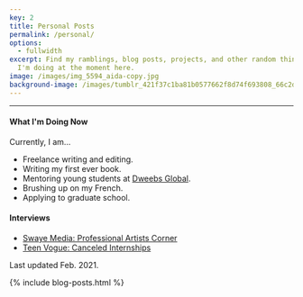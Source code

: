 ```yaml
---
key: 2
title: Personal Posts
permalink: /personal/
options:
  - fullwidth
excerpt: Find my ramblings, blog posts, projects, and other random things that
  I'm doing at the moment here.
image: /images/img_5594_aida-copy.jpg
background-image: /images/tumblr_421f37c1ba81b0577662f8d74f693808_66c2d15d_1280.jpg
---
```

<hr style="margin:0 0 1em 0;" />

#### What I'm Doing Now

<p style="margin:0">Currently, I am...</p>

* Freelance writing and editing.
* Writing my first ever book.
* Mentoring young students at [Dweebs Global](https://dweebsglobal.org).
* Brushing up on my French.
* Applying to graduate school.

#### Interviews

* [Swaye Media: Professional Artists Corner](https://www.swayemedia.com/2020/07/31/aida-agaveya-writer/)
* [Teen Vogue: Canceled Internships](https://www.teenvogue.com/story/internships-canceled-coronavirus)

<span>Last updated Feb. 2021.</span>

{% include blog-posts.html %}